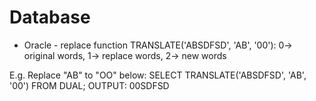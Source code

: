 # Database


- Oracle - replace function
TRANSLATE('ABSDFSD', 'AB', '00'): 0-> original words, 1-> replace words, 2-> new words

E.g. Replace "AB" to "OO" below:
SELECT TRANSLATE('ABSDFSD', 'AB', '00') FROM DUAL;
OUTPUT: 00SDFSD
